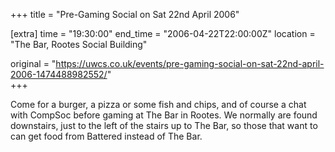 +++
title = "Pre-Gaming Social on Sat 22nd April 2006"

[extra]
time = "19:30:00"
end_time = "2006-04-22T22:00:00Z"
location = "The Bar, Rootes Social Building"

original = "https://uwcs.co.uk/events/pre-gaming-social-on-sat-22nd-april-2006-1474488982552/"    
+++

Come for a burger, a pizza or some fish and chips, and of course a chat with CompSoc before gaming at The Bar in Rootes. We normally are found downstairs, just to the left of the stairs up to The Bar, so those that want to can get food from Battered instead of The Bar.

